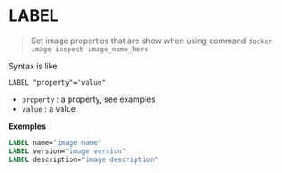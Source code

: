 # LABEL

> Set image properties that are show
> when using command ``docker image inspect image_name_here``

Syntax is like

```none
LABEL "property"="value"
```

* ``property`` : a property, see examples
* ``value`` : a value

**Exemples**

```dockerfile
LABEL name="image name"
LABEL version="image version"
LABEL description="image description"
```